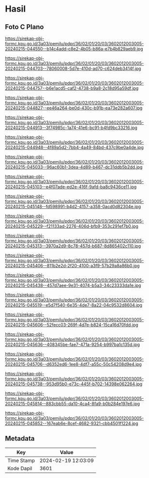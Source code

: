 # Hasil

## Foto C Plano

https://sirekap-obj-formc.kpu.go.id/3a03/pemilu/pdpr/36/02/01/20/03/3602012003005-20240215-044550--b14c4add-c8e2-4b05-b86a-e7b4b829aeb9.jpg

https://sirekap-obj-formc.kpu.go.id/3a03/pemilu/pdpr/36/02/01/20/03/3602012003005-20240215-044703--78060008-5d7e-410d-ad70-c624deb3414f.jpg

https://sirekap-obj-formc.kpu.go.id/3a03/pemilu/pdpr/36/02/01/20/03/3602012003005-20240215-044757--b6e1acd5-caf2-4738-b9a8-2c18d95a59df.jpg

https://sirekap-obj-formc.kpu.go.id/3a03/pemilu/pdpr/36/02/01/20/03/3602012003005-20240215-044827--ee46a264-be0d-430c-b91b-ea73e282a607.jpg

https://sirekap-obj-formc.kpu.go.id/3a03/pemilu/pdpr/36/02/01/20/03/3602012003005-20240215-044913--3f74985c-1a74-41e6-bc91-b4fd9bc33216.jpg

https://sirekap-obj-formc.kpu.go.id/3a03/pemilu/pdpr/36/02/01/20/03/3602012003005-20240215-044948--4f89a5d2-7bb4-4a49-84bd-437c9be0a4de.jpg

https://sirekap-obj-formc.kpu.go.id/3a03/pemilu/pdpr/36/02/01/20/03/3602012003005-20240215-045033--96ac60b1-3dea-4d89-b467-dc31ddb5b2dd.jpg

https://sirekap-obj-formc.kpu.go.id/3a03/pemilu/pdpr/36/02/01/20/03/3602012003005-20240215-045103--e4f07ade-ed2e-416f-9afd-ba8c9436ce11.jpg

https://sirekap-obj-formc.kpu.go.id/3a03/pemilu/pdpr/36/02/01/20/03/3602012003005-20240215-045148--fd598991-b4d2-4157-a358-0acd0d82304e.jpg

https://sirekap-obj-formc.kpu.go.id/3a03/pemilu/pdpr/36/02/01/20/03/3602012003005-20240215-045229--f21133ad-2276-406d-bfb9-353c291ef7b0.jpg

https://sirekap-obj-formc.kpu.go.id/3a03/pemilu/pdpr/36/02/01/20/03/3602012003005-20240215-045313--3970a2d9-8c78-457d-b687-8d865402c110.jpg

https://sirekap-obj-formc.kpu.go.id/3a03/pemilu/pdpr/36/02/01/20/03/3602012003005-20240215-045406--811b2e2d-2f20-4100-a3f9-57b29a8a86b0.jpg

https://sirekap-obj-formc.kpu.go.id/3a03/pemilu/pdpr/36/02/01/20/03/3602012003005-20240215-045438--457d7aee-9e31-4074-b5a3-34c23333da1e.jpg

https://sirekap-obj-formc.kpu.go.id/3a03/pemilu/pdpr/36/02/01/20/03/3602012003005-20240215-045519--e5d7f540-6e35-4de7-8a22-04c9532d8604.jpg

https://sirekap-obj-formc.kpu.go.id/3a03/pemilu/pdpr/36/02/01/20/03/3602012003005-20240215-045606--52fecc03-269f-4d7e-b824-15ca16d70fdd.jpg

https://sirekap-obj-formc.kpu.go.id/3a03/pemilu/pdpr/36/02/01/20/03/3602012003005-20240215-045636--408345be-fae7-471a-9254-b997ba1c135d.jpg

https://sirekap-obj-formc.kpu.go.id/3a03/pemilu/pdpr/36/02/01/20/03/3602012003005-20240215-045706--d6352ed6-1ee8-4df7-a55c-50c54208d9e4.jpg

https://sirekap-obj-formc.kpu.go.id/3a03/pemilu/pdpr/36/02/01/20/03/3602012003005-20240215-045738--953d95b0-e73c-445f-b702-14398e062264.jpg

https://sirekap-obj-formc.kpu.go.id/3a03/pemilu/pdpr/36/02/01/20/03/3602012003005-20240215-045814--883cbb55-da10-4ca4-8fa9-b0b284e197e6.jpg

https://sirekap-obj-formc.kpu.go.id/3a03/pemilu/pdpr/36/02/01/20/03/3602012003005-20240215-045852--167eab6e-8cef-4682-9321-cbb4501f1224.jpg


## Metadata

| Key        | Value               |
| ---------- | ------------------- |
| Time Stamp | 2024-02-19 12:03:09 |
| Kode Dapil | 3601                |



